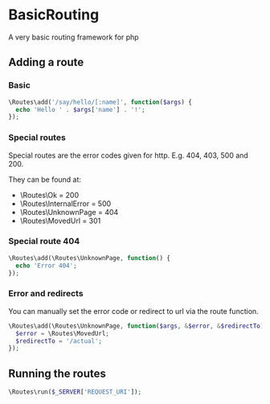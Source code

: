 BasicRouting
============

A very basic routing framework for php


## Adding a route

### Basic
```php
\Routes\add('/say/hello/[:name]', function($args) {
  echo 'Hello ' . $args['name'] . '!';
});
```

### Special routes
Special routes are the error codes given for http.
E.g. 404, 403, 500 and 200.

They can be found at:
* \Routes\Ok = 200
* \Routes\InternalError = 500
* \Routes\UnknownPage = 404
* \Routes\MovedUrl = 301

### Special route 404
```php
\Routes\add(\Routes\UnknownPage, function() {
  echo 'Error 404';
});
```

### Error and redirects
You can manually set the error code or redirect to url via the route function.
```php
\Routes\add(\Routes\UnknownPage, function($args, &$error, &$redirectTo) {
  $error = \Routes\MovedUrl;
  $redirectTo = '/actual';
});
```


## Running the routes
```php
\Routes\run($_SERVER['REQUEST_URI']);
```
